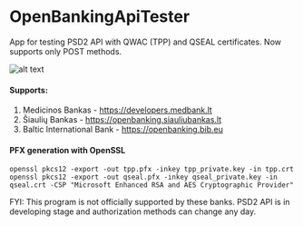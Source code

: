 # OpenBankingApiTester
App for testing PSD2 API with QWAC (TPP) and QSEAL certificates. Now supports only POST methods.

![alt text](https://github.com/miroslavm87/OpenBankingApiTester/blob/master/images/OpenBankingApiTester.png)

#### Supports:
1. Medicinos Bankas - https://developers.medbank.lt
2. Šiaulių Bankas - https://openbanking.siauliubankas.lt
3. Baltic International Bank - https://openbanking.bib.eu

#### PFX generation with OpenSSL
    openssl pkcs12 -export -out tpp.pfx -inkey tpp_private.key -in tpp.crt
    openssl pkcs12 -export -out qseal.pfx -inkey qseal_private.key -in qseal.crt -CSP "Microsoft Enhanced RSA and AES Cryptographic Provider"

FYI: This program is not officially supported by these banks. PSD2 API is in developing stage and authorization methods can change any day.
